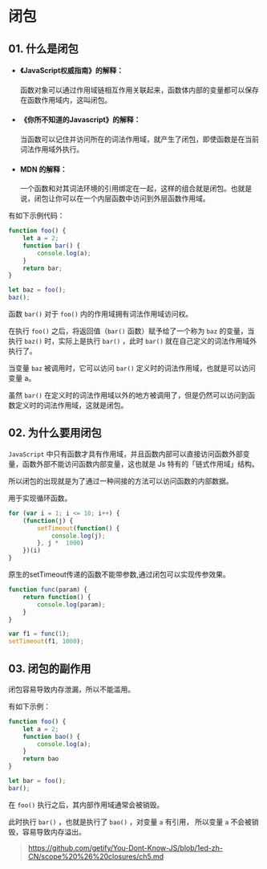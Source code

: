 # 闭包

## 01. 什么是闭包
- #### 《JavaScript权威指南》的解释：
  函数对象可以通过作用域链相互作用关联起来，函数体内部的变量都可以保存在函数作用域内，这叫闭包。

- #### 《你所不知道的Javascript》的解释：
  当函数可以记住并访问所在的词法作用域，就产生了闭包，即使函数是在当前词法作用域外执行。

- #### MDN 的解释：
  一个函数和对其词法环境的引用绑定在一起，这样的组合就是闭包。也就是说，闭包让你可以在一个内层函数中访问到外层函数作用域。

有如下示例代码：

```js
function foo() {
    let a = 2;
    function bar() {
        console.log(a);
    }
    return bar;
}

let baz = foo();
baz();
```

函数 `bar()` 对于 `foo()` 内的作用域拥有词法作用域访问权。

在执行 `foo()` 之后，将返回值（`bar()` 函数）赋予给了一个称为 `baz` 的变量，当执行 `baz()` 时，实际上是执行 `bar()` ，此时 `bar()` 就在自己定义的词法作用域外执行了。

当变量 `baz` 被调用时，它可以访问 `bar()` 定义时的词法作用域，也就是可以访问变量 a。

虽然 `bar()` 在定义时的词法作用域以外的地方被调用了，但是仍然可以访问到函数定义时的词法作用域，这就是闭包。

## 02. 为什么要用闭包
`JavaScript` 中只有函数才具有作用域，并且函数内部可以直接访问函数外部变量，函数外部不能访问函数内部变量，这也就是 Js 特有的「链式作用域」结构。

所以闭包的出现就是为了通过一种间接的方法可以访问函数的内部数据。

用于实现循环函数。

```js
for (var i = 1; i <= 10; i++) {
    (function(j) {
        setTimeout(function() {
            console.log(j);
        }, j *  1000)
    })(i)
}
```

原生的setTimeout传递的函数不能带参数,通过闭包可以实现传参效果。

```js 
function func(param) {
    return function() {
        console.log(param);
    }
}

var f1 = func(1);
setTimeout(f1, 1000);
```

## 03. 闭包的副作用

闭包容易导致内存泄漏，所以不能滥用。

有如下示例：

```js
function foo() {
    let a = 2;
    function bao() {
        console.log(a);
    }
    return bao
}

let bar = foo();
bar();
```

在 `foo()` 执行之后，其内部作用域通常会被销毁。

此时执行 `bar()` ，也就是执行了 `bao()` ，对变量 `a` 有引用， 所以变量 `a` 不会被销毁，容易导致内存溢出。

> https://github.com/getify/You-Dont-Know-JS/blob/1ed-zh-CN/scope%20%26%20closures/ch5.md